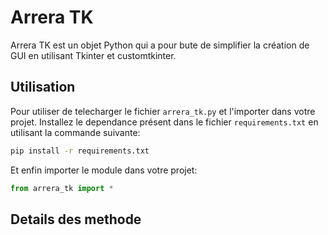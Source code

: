 # Arrera TK 

Arrera TK est un objet Python qui a pour bute de simplifier la création de GUI en utilisant Tkinter et customtkinter.

## Utilisation

Pour utiliser de telecharger le fichier `arrera_tk.py` et l'importer dans votre projet. Installez le dependance présent dans le fichier `requirements.txt` en utilisant la commande suivante:

```bash
pip install -r requirements.txt
```
Et enfin importer le module dans votre projet:
```python
from arrera_tk import *
```

## Details des methode 

